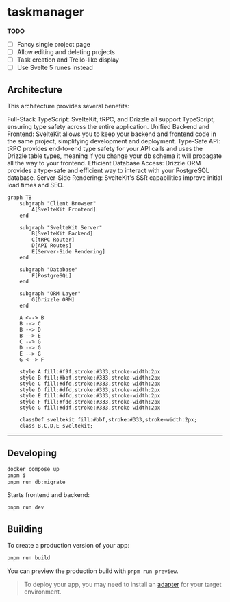 # taskmanager

**TODO**
- [ ] Fancy single project page
- [ ] Allow editing and deleting projects
- [ ] Task creation and Trello-like display
- [ ] Use Svelte 5 runes instead

## Architecture

This architecture provides several benefits:

Full-Stack TypeScript: SvelteKit, tRPC, and Drizzle all support TypeScript, ensuring type safety across the entire application.
Unified Backend and Frontend: SvelteKit allows you to keep your backend and frontend code in the same project, simplifying development and deployment.
Type-Safe API: tRPC provides end-to-end type safety for your API calls and uses the Drizzle table types, meaning if you change your db schema it will propagate all the way to your frontend.
Efficient Database Access: Drizzle ORM provides a type-safe and efficient way to interact with your PostgreSQL database.
Server-Side Rendering: SvelteKit's SSR capabilities improve initial load times and SEO.

```mermaid
graph TB
    subgraph "Client Browser"
        A[SvelteKit Frontend]
    end

    subgraph "SvelteKit Server"
        B[SvelteKit Backend]
        C[tRPC Router]
        D[API Routes]
        E[Server-Side Rendering]
    end

    subgraph "Database"
        F[PostgreSQL]
    end

    subgraph "ORM Layer"
        G[Drizzle ORM]
    end

    A <--> B
    B --> C
    B --> D
    B --> E
    C --> G
    D --> G
    E --> G
    G <--> F

    style A fill:#f9f,stroke:#333,stroke-width:2px
    style B fill:#bbf,stroke:#333,stroke-width:2px
    style C fill:#dfd,stroke:#333,stroke-width:2px
    style D fill:#dfd,stroke:#333,stroke-width:2px
    style E fill:#dfd,stroke:#333,stroke-width:2px
    style F fill:#fdd,stroke:#333,stroke-width:2px
    style G fill:#ddf,stroke:#333,stroke-width:2px

    classDef sveltekit fill:#bbf,stroke:#333,stroke-width:2px;
    class B,C,D,E sveltekit;
```

---

## Developing

```bash
docker compose up
pnpm i
pnpm run db:migrate
```

Starts frontend and backend:
```bash
pnpm run dev
```

## Building

To create a production version of your app:

```bash
pnpm run build
```

You can preview the production build with `pnpm run preview`.

> To deploy your app, you may need to install an [adapter](https://kit.svelte.dev/docs/adapters) for your target environment.
